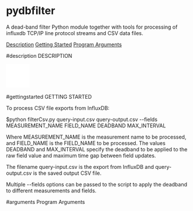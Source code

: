 # pydbfilter
A dead-band filter Python module together with tools for processing of influxdb TCP/IP line protocol streams and CSV data files.

[Description](#description)
[Getting Started](#gettingstarted)
[Program Arguments](#arguments)

#description
DESCRIPTION

![Point will be accepted if it exceeds the linear boundary lines determined from last two accepted points.](https://github.com/bott-j/pydbfilter/blob/main/image.jpg?raw=true)

#gettingstarted
GETTING STARTED

To process CSV file exports from InfluxDB:

  $python filterCsv.py query-input.csv query-output.csv --fields MEASUREMENT_NAME FIELD_NAME DEADBAND MAX_INTERVAL

Where MEASUREMENT_NAME is the measurement name to be processed, and FIELD_NAME is the FIELD_NAME to be processed. The values DEADBAND and MAX_INTERVAL specify the deadband to be applied to the raw field value and maximum time gap between field updates. 

The filename query-input.csv is the export from InfluxDB and query-output.csv is the saved output CSV file.

Multiple --fields options can be passed to the script to apply the deadband to different measurements and fields.


#arguments
Program Arguments